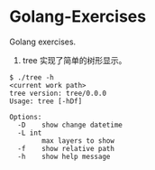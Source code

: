 # Golang-Exercises
Golang exercises.

1. tree 
实现了简单的树形显示。
```
$ ./tree -h
<current work path>
tree version: tree/0.0.0
Usage: tree [-hDf]
        
Options:
  -D    show change datetime
  -L int
        max layers to show
  -f    show relative path
  -h    show help message
```

